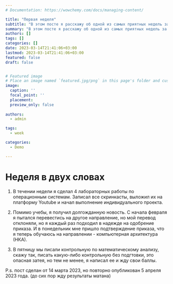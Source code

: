 ```yaml
---
# Documentation: https://wowchemy.com/docs/managing-content/

title: "Первая неделя"
subtitle: "В этом посте я расскажу об одной из самых приятных недель за этот год."
summary: "В этом посте я расскажу об одной из самых приятных недель за этот год."
authors: []
tags: []
categories: []
date: 2023-03-14T21:41:06+03:00
lastmod: 2023-03-14T21:41:06+03:00
featured: false
draft: false


# Featured image
# Place an image named `featured.jpg/png` in this page's folder and customize its options here.
image:
  caption: ''
  focal_point: ''
  placement: 
  preview_only: false
  
authors:
  - admin

tags:
  - week

categories:
  - Demo

---
```


# Неделя в двух словах

1. В течении недели я сделал 4 лабораторных работы по операционным системам. Записал все скринкасты, выложил их на платформу Youtube и начал выполнение индивидуального проекта.

2. Помимо учебы, я получил долгожданную новость. С начала февраля я пытался перевестись на другое направление, но мой перевод отклоняли, но я каждый раз подходил в надежде на одобрение приказа. И в понедельник мне пришло подтверждение приказа, что я теперь обучаюсь на направлении - компьютерная архитектура (НКА).

3. В пятницу мы писали контрольную по математическому анализу, скажу так, писать какую-либо контрольную без подгтовки, это опасная затея, но тем не менее, я написал ее и жду свои баллы.

P.s. пост сделан от 14 марта 2023, но повторно опубликован 5 апреля 2023 года. (до сих пор жду результаты матана)
